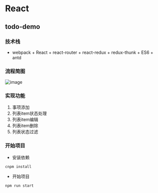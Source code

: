 # React

## todo-demo

### 技术栈
- webpack + React + react-router + react-redux + redux-thunk + ES6 + antd

### 流程简图
![image](https://github.com/Alley-23/React-Demo/blob/daily/0.0.1/todo-demo/images/liu.png)

### 实现功能

1. 事项添加
2. 列表item状态处理
3. 列表item编辑
4. 列表item删除
5. 列表状态过滤

### 开始项目

- 安装依赖

```
cnpm install
```
- 开始项目

```
npm run start
```
